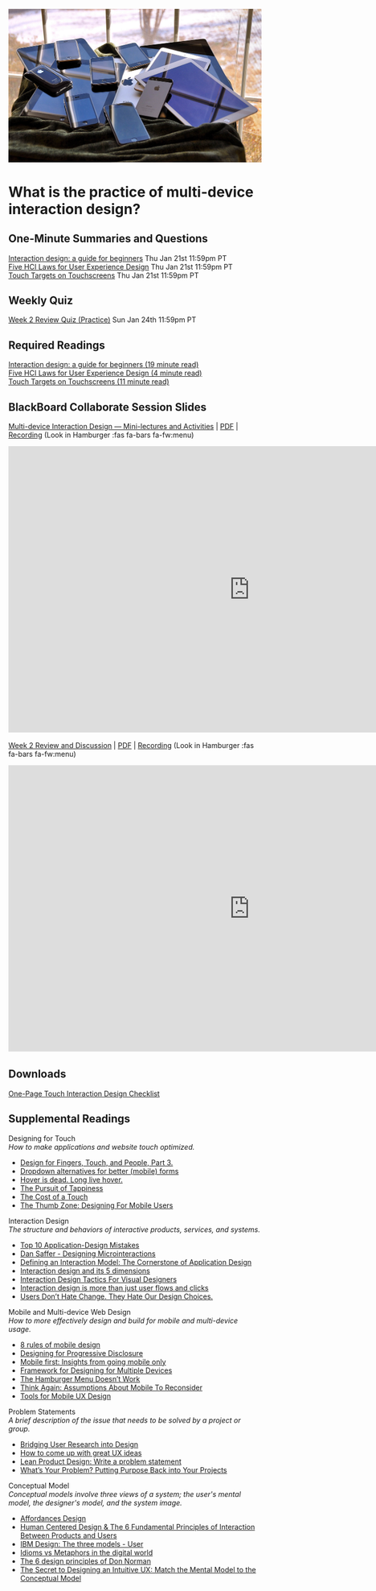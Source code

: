 ![Multiple Mobile Devices](assets/images/16230041026_d438eb2482_k.jpg ':class=banner-image')

# What is the practice of multi-device interaction design?

## One-Minute Summaries and Questions  
[Interaction design: a guide for beginners](https://canvas.sfu.ca/courses/59869/assignments/583033) <span class='badge'>Thu Jan 21st 11:59pm PT</span>  
[Five HCI Laws for User Experience Design](https://measuringu.com/hci-laws/) <span class='badge'>Thu Jan 21st 11:59pm PT</span>  
[Touch Targets on Touchscreens](https://www.nngroup.com/articles/touch-target-size/) <span class='badge'>Thu Jan 21st 11:59pm PT</span>  

## Weekly Quiz
[Week 2 Review Quiz (Practice)](https://canvas.sfu.ca/courses/62884/assignments/642592) <span class='badge'>Sun Jan 24th 11:59pm PT</span>   

## Required Readings  
[Interaction design: a guide for beginners (19 minute read)](https://uxplanet.org/interaction-design-a-guide-for-beginners-32ff2364b53f)  
[Five HCI Laws for User Experience Design (4 minute read)](https://measuringu.com/hci-laws/)  
[Touch Targets on Touchscreens (11 minute read)](https://www.nngroup.com/articles/touch-target-size/)  

## BlackBoard Collaborate Session Slides
[Multi-device Interaction Design — Mini-lectures and Activities](https://docs.google.com/presentation/d/e/2PACX-1vTwkUolIilNE-d5Ag6Lryol1CoL38J0gxs2hmORenxmxlDWNX8vAE1h_ibFaoOY3UnmjfwV9seDxUOd/pub?start=false&loop=false&delayms=3000) | [PDF](https://canvas.sfu.ca/courses/59869/files/folder/Downloads/Slides%20PDFs/Mini-Lectures%20and%20Activities/Week-02) | [Recording](https://canvas.sfu.ca/courses/59869/external_tools/3544) (Look in Hamburger :fas fa-bars fa-fw:menu)

<div class="video-container-16by9"><iframe src="https://docs.google.com/presentation/d/e/2PACX-1vTwkUolIilNE-d5Ag6Lryol1CoL38J0gxs2hmORenxmxlDWNX8vAE1h_ibFaoOY3UnmjfwV9seDxUOd/embed?start=false&loop=false&delayms=3000" frameborder="0" width="960" height="569" allowfullscreen="true" mozallowfullscreen="true" webkitallowfullscreen="true"></iframe></div>

[Week 2 Review and Discussion](https://docs.google.com/presentation/d/e/2PACX-1vR2tctRzLAnMwiuUkopOcUx8MN26BDJmpOob-rXMukANBMHmhVmmFU4Ssp2IrNpKbxxkhJN0biubGB_/pub?start=false&loop=false&delayms=3000) | [PDF](https://canvas.sfu.ca/courses/59869/files/folder/Downloads/Slides%20PDFs/Review%20and%20Discussion/Week-02) | [Recording](https://canvas.sfu.ca/courses/59869/external_tools/3544) (Look in Hamburger :fas fa-bars fa-fw:menu)

<div class="video-container-16by9"><iframe src="https://docs.google.com/presentation/d/e/2PACX-1vR2tctRzLAnMwiuUkopOcUx8MN26BDJmpOob-rXMukANBMHmhVmmFU4Ssp2IrNpKbxxkhJN0biubGB_/embed?start=false&loop=false&delayms=3000" frameborder="0" width="960" height="569" allowfullscreen="true" mozallowfullscreen="true" webkitallowfullscreen="true"></iframe></div>

## Downloads
[One-Page Touch Interaction Design Checklist](https://canvas.sfu.ca/courses/59869/files/folder/Downloads/Touch%20Interaction%20Checklist)  

## Supplemental Readings

Designing for Touch  
_How to make applications and website touch optimized._

*  [Design for Fingers, Touch, and People, Part 3.](http://www.uxmatters.com/mt/archives/2017/07/design-for-fingers-touch-and-people-part-3.php)
*  [Dropdown alternatives for better (mobile) forms](https://medium.com/@kollinz/dropdown-alternatives-for-better-mobile-forms-53e40d641b53)
*  [Hover is dead. Long live hover.](https://medium.com/instacart-design/hover-is-dead-long-live-hover-37a89d3795df#.26ua6m3ux)  
*  [The Pursuit of Tappiness](http://uxmag.com/articles/the-pursuit-of-tappiness)  
*  [The Cost of a Touch](http://uxmag.com/articles/the-cost-of-a-touch)  
*  [The Thumb Zone: Designing For Mobile Users](https://www.smashingmagazine.com/2016/09/the-thumb-zone-designing-for-mobile-users/)  

Interaction Design  
_The structure and behaviors of interactive products, services, and systems._

*  [Top 10 Application-Design Mistakes](https://www.nngroup.com/articles/top-10-application-design-mistakes/)  
*  [Dan Saffer - Designing Microinteractions](http://www.uie.com/brainsparks/2013/06/14/dan-saffer-designing-microinteractions/#transcript)  
*  [Defining an Interaction Model: The Cornerstone of Application Design](http://www.uxmatters.com/mt/archives/2012/01/defining-an-interaction-model-the-cornerstone-of-application-design.php)  
*  [Interaction design and its 5 dimensions](https://uxdesign.cc/interaction-design-and-its-dimensions-39ca7e1d09f0)  
*  [Interaction Design Tactics For Visual Designers](http://uxdesign.smashingmagazine.com/2011/09/09/interaction-design-tactics-for-visual-designers/)  
*  [Interaction design is more than just user flows and clicks](https://uxdesign.cc/interaction-design-is-more-than-just-user-flows-and-clicks-4cc37011418c)  
*  [Users Don’t Hate Change. They Hate Our Design Choices.](https://medium.com/@jmspool/users-dont-hate-change-they-hate-our-design-choices-86151866eff4)  

Mobile and Multi-device Web Design  
_How to more effectively design and build for mobile and multi-device usage._

*  [8 rules of mobile design](https://uxdesign.cc/8-rules-of-mobile-design-1b8d9936c241)  
*  [Designing for Progressive Disclosure](https://www.uxmatters.com/mt/archives/2020/05/designing-for-progressive-disclosure.php)  
*  [Mobile first: Insights from going mobile only ](http://blog.invisionapp.com/mobile-first-mobile-only/)
*  [Framework for Designing for Multiple Devices](http://uxmag.com/articles/framework-for-designing-for-multiple-devices)  
*  [The Hamburger Menu Doesn’t Work](http://jamesarcher.me/hamburger-menu)  
*  [Think Again: Assumptions About Mobile To Reconsider](http://mobile.smashingmagazine.com/2013/01/18/assumptions-about-mobile-to-reconsider/)  
*  [Tools for Mobile UX Design](http://www.uxmatters.com/mt/archives/2013/06/tools-for-mobile-ux-design.php)  

Problem Statements  
_A brief description of the issue that needs to be solved by a project or group._

*  [Bridging User Research into Design](http://www.uxmatters.com/mt/archives/2011/10/bridging-user-research-into-design.php)  
*  [How to come up with great UX ideas](http://www.uxforthemasses.com/great-ux-ideas/)  
*  [Lean Product Design: Write a problem statement](https://pages.18f.gov/lean-product-design/2-problem-statement/)  
*  [What’s Your Problem? Putting Purpose Back into Your Projects](https://whitneyhess.com/blog/2012/10/18/whats-your-problem-putting-purpose-back-into-your-projects/)  

Conceptual Model  
_Conceptual models involve three views of a system; the user's mental model, the designer's model, and the system image._

*  [Affordances Design](http://www.jnd.org/dn.mss/affordances_and.html)  
*  [Human Centered Design & The 6 Fundamental Principles of Interaction Between Products and Users](https://uxdesign.cc/human-centered-design-the-6-fundamental-principles-of-interaction-between-products-and-users-7343734b38a1#.bplbprmd5)
*  [IBM Design: The three models - User](http://www-01.ibm.com/software/ucd/designconcepts/threemodels/user.html)  
*  [Idioms vs Metaphors in the digital world](https://uxplanet.org/idioms-vs-metaphors-in-the-digital-world-37e8f038b7e6)  
*  [The 6 design principles of Don Norman](https://laptrinhx.com/the-6-design-principles-of-don-norman-470095013/)
*  [The Secret to Designing an Intuitive UX: Match the Mental Model to the Conceptual Model](http://www.inspireux.com/2010/04/16/secret-designing-intuitive-user-experience/)
